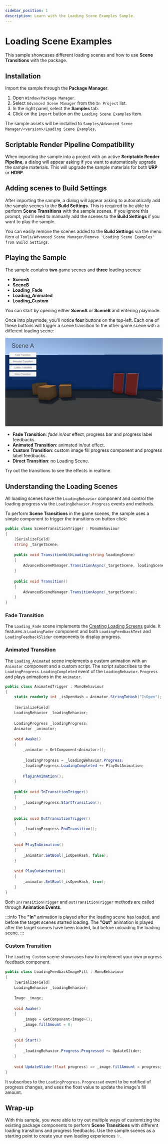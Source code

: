 ```yaml
---
sidebar_position: 1
description: Learn with the Loading Scene Examples Sample.
---
```


# Loading Scene Examples

This sample showcases different loading scenes and how to use **Scene Transitions** with the package.

## Installation

Import the sample through the **Package Manager**.

1. Open `Window/Package Manager`.
2. Select `Advanced Scene Manager` from the `In Project` list.
3. In the right panel, select the **Samples** tab.
4. Click on the `Import` button on the `Loading Scene Examples` item.

The sample assets will be installed to `Samples/Advanced Scene Manager/<version>/Loading Scene Examples`.

## Scriptable Render Pipeline Compatibility

When importing the sample into a project with an active **Scriptable Render Pipeline**, a dialog will appear asking if you want to automatically upgrade the sample materials.
This will upgrade the sample materials for both **URP** or **HDRP**.

## Adding scenes to Build Settings

After importing the sample, a dialog will appear asking to automatically add the sample scenes to the **Build Settings**.
This is required to be able to perform **Scene Transitions** with the sample scenes.
If you ignore this prompt, you'll need to manually add the scenes to the **Build Settings** if you want to play the sample.

You can easily remove the scenes added to the **Build Settings** via the menu item at `Tools/Advanced Scene Manager/Remove 'Loading Scene Examples' from Build Settings`.

## Playing the Sample

The sample contains **two** game scenes and **three** loading scenes:

- **SceneA**
- **SceneB**
- **Loading_Fade**
- **Loading_Animated**
- **Loading_Custom**

You can start by opening either **SceneA** or **SceneB** and entering playmode.

Once into playmode, you'll notice **four** buttons on the top-left.
Each one of these buttons will trigger a scene transition to the other game scene with a different loading scene:

![Loading Scene Examples](../img/sample_loading-scene-examples.jpg)

- **Fade Transition**: _fade in/out_ effect, progress bar and progress label feedbacks.
- **Animated Transition**: animated in/out effect.
- **Custom Transition**: custom image fill progress component and progress label feedbacks.
- **Direct Transition**: no Loading Scene.

Try out the transitions to see the effects in realtime.

## Understanding the Loading Scenes

All loading scenes have the `LoadingBehavior` component and control the loading progress via the `LoadingBehavior.Progress` events and methods.

To perform **Scene Transitions** in the game scenes, the sample uses a simple component to trigger the transitions on button click:

```cs
public class SceneTransitionTrigger : MonoBehaviour
{
    [SerializeField]
    string _targetScene;

    public void TransitionWithLoading(string loadingScene)
    {
        AdvancedSceneManager.TransitionAsync(_targetScene, loadingScene);
    }

    public void Transition()
    {
        AdvancedSceneManager.TransitionAsync(_targetScene);
    }
}
```

### Fade Transition

The `Loading_Fade` scene implements the [Creating Loading Screens](../getting-started/loading-screens.md) guide.
It features a `LoadingFader` component and both `LoadingFeedbackText` and `LoadingFeedbackSlider` components to display progress.

### Animated Transition

The `Loading_Animated` scene implements a custom animation with an `Animator` component and a custom script.
The script subscribes to the `LoadingProgress.LoadingCompleted` event of the `LoadingBehavior.Progress` and plays animations in the `Animator`.

```cs
public class AnimatedTrigger : MonoBehaviour
{
    static readonly int _isOpenHash = Animator.StringToHash("IsOpen");

    [SerializeField]
    LoadingBehavior _loadingBehavior;

    LoadingProgress _loadingProgress;
    Animator _animator;

    void Awake()
    {
        _animator = GetComponent<Animator>();

        _loadingProgress = _loadingBehavior.Progress;
        _loadingProgress.LoadingCompleted += PlayOutAnimation;

        PlayInAnimation();
    }

    public void InTransitionTrigger()
    {
        _loadingProgress.StartTransition();
    }

    public void OutTransitionTrigger()
    {
        _loadingProgress.EndTransition();
    }

    void PlayInAnimation()
    {
        _animator.SetBool(_isOpenHash, false);
    }

    void PlayOutAnimation()
    {
        _animator.SetBool(_isOpenHash, true);
    }
}
```

Both `InTransitionTrigger` and `OutTransitionTrigger` methods are called through **Animation Events**.

:::info
The **"In"** animation is played after the loading scene has loaded, and before the target scenes started loading.
The **"Out"** animation is played after the target scenes have been loaded, but before unloading the loading scene.
:::

### Custom Transition

The `Loading_Custom` scene showcases how to implement your own progress feedback component.

```cs
public class LoadingFeedbackImageFill : MonoBehaviour
{
    [SerializeField]
    LoadingBehavior _loadingBehavior;

    Image _image;

    void Awake()
    {
        _image = GetComponent<Image>();
        _image.fillAmount = 0;
    }

    void Start()
    {
        _loadingBehavior.Progress.Progressed += UpdateSlider;
    }

    void UpdateSlider(float progress) => _image.fillAmount = progress;
}
```

It subscribes to the `LoadingProgress.Progressed` event to be notified of progress changes, and uses the float value to update the image's fill amount.

## Wrap-up

With this sample, you were able to try out multiple ways of customizing the existing package components to perform **Scene Transitions** with different loading transitions and progress feedbacks.
Use the sample scenes as a starting point to create your own loading experiences ✨.